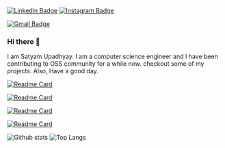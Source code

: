 [![Linkedin Badge](https://img.shields.io/badge/-satyam-blue?style=flat-square&logo=Linkedin&logoColor=white&link=https://www.linkedin.com/in/satyam-upadhyay-1776a2172/)](https://www.linkedin.com/in/satyam-upadhyay-1776a2172/)
[![Instagram Badge](https://img.shields.io/badge/-satyam260-purple?style=flat-square&logo=instagram&logoColor=white&link=https://instagram.com/_satyamupadhyay_/)](https://instagram.com/_satyamupadhyay_)


[![Gmail Badge](https://img.shields.io/badge/-satyamupadhyay260@gmail.com-c14438?style=flat-square&logo=Gmail&logoColor=white&link=mailto:satyamupadhyay260@gmail.com)](mailto:satyamupadhyay260@gmail.com)
### Hi there 👋
I am Satyam Upadhyay.
I am a computer science engineer and I have been contributing to OSS community for a while now. checkout some of my projects. Also, Have a good day.


[![Readme Card](https://github-readme-stats.vercel.app/api/pin/?username=richeshgupta&repo=MedAssistanceERP)](https://github.com/richeshgupta/MedAssistanceERP)

[![Readme Card](https://github-readme-stats.vercel.app/api/pin/?username=richeshgupta&repo=PolliT)](https://github.com/richeshgupta/PolliT)

[![Readme Card](https://github-readme-stats.vercel.app/api/pin/?username=richeshgupta&repo=SecureBit)](https://github.com/richeshgupta/SecureBit)

[![Readme Card](https://github-readme-stats.vercel.app/api/pin/?username=richeshgupta&repo=JUETForum)](https://github.com/richeshgupta/JUETForum)


![Github stats](https://github-readme-stats.vercel.app/api?username=satyam260)      ![Top Langs](https://github-readme-stats.vercel.app/api/top-langs/?username=satyam260&layout=compact)

<!--
- 
- 🌱 I’m currently learning ...
- 👯 I’m looking to collaborate on ...
- 🤔 I’m looking for help with ...
- 💬 Ask me about ...
- 📫 How to reach me: ...
- 😄 Pronouns: ...
- ⚡ Fun fact: ...
-->
